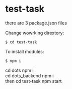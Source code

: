 # test-task <br/>
there are 3 package.json files<br/>

Change wowrking dirextory:

```
$ cd test-task 

```
To install modules:
```
$ npm i
```
cd dots npm i<br/>
cd dots_backend npm i<br/>
then cd test-task npm start
